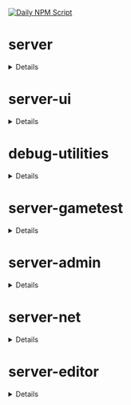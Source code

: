 [![Daily NPM Script](https://github.com/WavePlayz/minecraft-npms-auto/actions/workflows/fetch.yml/badge.svg)](https://github.com/WavePlayz/minecraft-npms-auto/actions/workflows/fetch.yml)
# server
<details>

stable
```
2.3.0
```

beta
```
2.4.0-beta.1.21.120-stable
```

preview
```
2.4.0-rc.1.21.130-preview.22
```

preview beta
```
2.5.0-beta.1.21.130-preview.22
```
</details>

# server-ui
<details>

stable
```
2.0.0
```

beta
```
2.1.0-beta.1.21.120-stable
```

preview
```
2.0.0-rc.1.21.100-preview.20
```

preview beta
```
2.1.0-beta.1.21.130-preview.22
```
</details>

# debug-utilities
<details>

stable
```
null
```

beta
```
1.0.0-beta.1.21.120-stable
```

preview
```
null
```

preview beta
```
1.0.0-beta.1.21.130-preview.22
```
</details>

# server-gametest
<details>

stable
```
0.1.0
```

beta
```
1.0.0-beta.1.21.120-stable
```

preview
```
0.1.0-rc.1.21.40-preview.20
```

preview beta
```
1.0.0-beta.1.21.130-preview.22
```
</details>

# server-admin
<details>

stable
```
1.0.0-beta.release.1.19.50
```

beta
```
1.0.0-beta.1.21.120-stable
```

preview
```
null
```

preview beta
```
1.0.0-beta.1.21.130-preview.22
```
</details>

# server-net
<details>

stable
```
1.0.0-beta.release.1.19.50
```

beta
```
1.0.0-beta.1.21.120-stable
```

preview
```
null
```

preview beta
```
1.0.0-beta.1.21.130-preview.22
```
</details>

# server-editor
<details>

stable
```
null
```

beta
```
0.1.0-beta.1.21.120-stable
```

preview
```
null
```

preview beta
```
0.1.0-beta.1.21.130-preview.22
```
</details>

